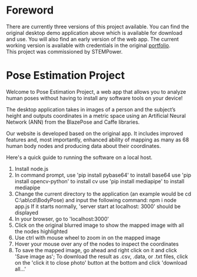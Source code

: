 # Foreword
There are currently three versions of this project available. You can find the original desktop demo application above which is available for download and use. You will also find an early version of the web app. The current working version is available with credentials in the original [portfolio](https://kgalvancuesta.github.io/portfolio/).  <br>
This project was commissioned by STEMPower.

# Pose Estimation Project

Welcome to Pose Estimation Project, a web app that allows you to analyze human poses without having to install any software tools on your device!

The desktop application takes in images of a person and the subject’s height and outputs coordinates in a metric space using an Artificial Neural Network (ANN) from the BlazePose and Caffe libraries.

Our website is developed based on the original app. It includes improved features and, most importantly, enhanced ability of mapping as many as 68 human body nodes and producing data about their coordinates.

Here's a quick guide to running the software on a local host.

1. Install node.js
2. In command prompt, use 'pip install pybase64' to install base64
   use 'pip install opencv-python' to install cv
   use 'pip install mediapipe' to install mediapipe
3. Change the current directory to the application (an example would be                                     cd C:\ab\cd\BodyPose) and input the following command:
    npm i
    node app.js
    If it starts normally, 'server start at localhost: 3000' should be displayed
4. In your browser, go to 'localhost:3000' 
5. Click on the original blurred image to show the mapped image with all the nodes highlighted
6. Use ctrl with mouse wheel to zoom in on the mapped image
7. Hover your mouse over any of the nodes to inspect the coordinates
8. To save the mapped image, go ahead and right click on it and click 'Save image as'; To download the result as .csv, .data, or .txt files, click on the 'click it to close photo' button at the bottom and click 'download all...'
